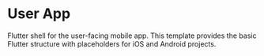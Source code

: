 # User App

Flutter shell for the user-facing mobile app. This template provides the basic Flutter structure with placeholders for iOS and Android projects.

